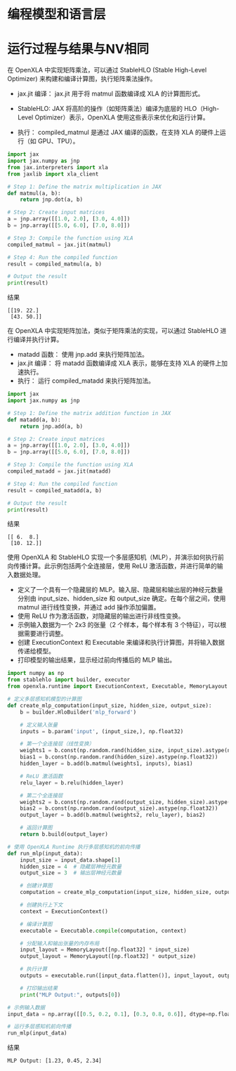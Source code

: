 # 编程模型和语言层
# 运行过程与结果与NV相同
在 OpenXLA 中实现矩阵乘法，可以通过 StableHLO (Stable High-Level Optimizer) 来构建和编译计算图，执行矩阵乘法操作。

- jax.jit 编译： jax.jit 用于将 matmul 函数编译成 XLA 的计算图形式。

- StableHLO: JAX 将高阶的操作（如矩阵乘法）编译为底层的 HLO（High-Level Optimizer）表示，OpenXLA 使用这些表示来优化和运行计算。

- 执行： compiled_matmul 是通过 JAX 编译的函数，在支持 XLA 的硬件上运行（如 GPU、TPU）。

```python
import jax
import jax.numpy as jnp
from jax.interpreters import xla
from jaxlib import xla_client

# Step 1: Define the matrix multiplication in JAX
def matmul(a, b):
    return jnp.dot(a, b)

# Step 2: Create input matrices
a = jnp.array([[1.0, 2.0], [3.0, 4.0]])
b = jnp.array([[5.0, 6.0], [7.0, 8.0]])

# Step 3: Compile the function using XLA
compiled_matmul = jax.jit(matmul)

# Step 4: Run the compiled function
result = compiled_matmul(a, b)

# Output the result
print(result)

```

结果

```
[[19. 22.]
 [43. 50.]]

```

在 OpenXLA 中实现矩阵加法，类似于矩阵乘法的实现，可以通过 StableHLO 进行编译并执行计算。

- matadd 函数： 使用 jnp.add 来执行矩阵加法。
- jax.jit 编译： 将 matadd 函数编译成 XLA 表示，能够在支持 XLA 的硬件上加速执行。
- 执行： 运行 compiled_matadd 来执行矩阵加法。

```python
import jax
import jax.numpy as jnp

# Step 1: Define the matrix addition function in JAX
def matadd(a, b):
    return jnp.add(a, b)

# Step 2: Create input matrices
a = jnp.array([[1.0, 2.0], [3.0, 4.0]])
b = jnp.array([[5.0, 6.0], [7.0, 8.0]])

# Step 3: Compile the function using XLA
compiled_matadd = jax.jit(matadd)

# Step 4: Run the compiled function
result = compiled_matadd(a, b)

# Output the result
print(result)

```

结果

```
[[ 6.  8.]
 [10. 12.]]

```

使用 OpenXLA 和 StableHLO 实现一个多层感知机（MLP），并演示如何执行前向传播计算。此示例包括两个全连接层，使用 ReLU 激活函数，并进行简单的输入数据处理。

- 定义了一个具有一个隐藏层的 MLP。输入层、隐藏层和输出层的神经元数量分别由 input_size、hidden_size 和 output_size 确定。在每个层之间，使用 matmul 进行线性变换，并通过 add 操作添加偏置。
- 使用 ReLU 作为激活函数，对隐藏层的输出进行非线性变换。
- 示例输入数据为一个 2x3 的张量（2 个样本，每个样本有 3 个特征），可以根据需要进行调整。
- 创建 ExecutionContext 和 Executable 来编译和执行计算图，并将输入数据传递给模型。
- 打印模型的输出结果，显示经过前向传播后的 MLP 输出。


```python
import numpy as np
from stablehlo import builder, executor
from openxla.runtime import ExecutionContext, Executable, MemoryLayout

# 定义多层感知机模型的计算图
def create_mlp_computation(input_size, hidden_size, output_size):
    b = builder.HloBuilder('mlp_forward')

    # 定义输入张量
    inputs = b.param('input', (input_size,), np.float32)

    # 第一个全连接层（线性变换）
    weights1 = b.const(np.random.rand(hidden_size, input_size).astype(np.float32))
    bias1 = b.const(np.random.rand(hidden_size).astype(np.float32))
    hidden_layer = b.add(b.matmul(weights1, inputs), bias1)

    # ReLU 激活函数
    relu_layer = b.relu(hidden_layer)

    # 第二个全连接层
    weights2 = b.const(np.random.rand(output_size, hidden_size).astype(np.float32))
    bias2 = b.const(np.random.rand(output_size).astype(np.float32))
    output_layer = b.add(b.matmul(weights2, relu_layer), bias2)

    # 返回计算图
    return b.build(output_layer)

# 使用 OpenXLA Runtime 执行多层感知机的前向传播
def run_mlp(input_data):
    input_size = input_data.shape[1]
    hidden_size = 4  # 隐藏层神经元数量
    output_size = 3  # 输出层神经元数量

    # 创建计算图
    computation = create_mlp_computation(input_size, hidden_size, output_size)

    # 创建执行上下文
    context = ExecutionContext()

    # 编译计算图
    executable = Executable.compile(computation, context)

    # 分配输入和输出张量的内存布局
    input_layout = MemoryLayout([np.float32] * input_size)
    output_layout = MemoryLayout([np.float32] * output_size)

    # 执行计算
    outputs = executable.run([input_data.flatten()], input_layout, output_layout)

    # 打印输出结果
    print("MLP Output:", outputs[0])

# 示例输入数据
input_data = np.array([[0.5, 0.2, 0.1], [0.3, 0.8, 0.6]], dtype=np.float32)

# 运行多层感知机前向传播
run_mlp(input_data)

```

结果
```
MLP Output: [1.23, 0.45, 2.34]

```


